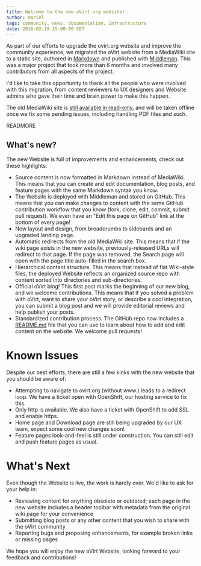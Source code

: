 ```yaml
---
title: Welcome to the new oVirt.org website!
author: mariel
tags: community, news, documentation, infrastructure
date: 2016-02-19 15:00:00 CET
---
```


As part of our efforts to upgrade the ovirt.org website and improve the community experience, we migrated the oVirt website from a MediaWiki site to a static site, authored in [Markdown](https://help.github.com/articles/basic-writing-and-formatting-syntax/) and published with [Middleman](https://middlemanapp.com/). This was a major project that took more than 6 months and involved many contributors from all aspects of the project.

I'd like to take this opportunity to thank all the people who were involved with this migration, from content reviewers to UX designers and Website admins who gave their time and brain power to make this happen.

The old MediaWiki site is [still available in read-only](http://old.ovirt.org/Home), and will be taken offline once we fix some pending issues, including handling PDF files and such.

READMORE

## What's new?

The new Website is full of improvements and enhancements, check out these highlights:

- Source content is now formatted in Markdown instead of MediaWiki. This means that you can create and edit documentation, blog posts, and feature pages with the same Markdown syntax you know.
- The Website is deployed with Middleman and stored on GitHub. This means that you can make changes to content with the same GitHub contribution workflow that you know (fork, clone, edit, commit, submit pull request). We even have an "Edit this page on GitHub" link at the bottom of every page!
- New layout and design, from breadcrumbs to sidebards and an upgraded landing page.
- Automatic redirects from the old MediaWiki site. This means that if the wiki page exists in the new website, previously-released URLs will redirect to that page. If the page was removed, the Search page will open with the page title auto-filled in the search box.
- Hierarchical content structure. This means that instead of flat Wiki-style files, the deployed Website reflects an organized source repo with content sorted into directories and sub-directories.
- Official oVirt blog! This first post marks the beginning of our new blog, and we welcome contributions. This means that if you solved a problem with oVirt, want to share your oVirt story, or describe a cool integration, you can submit a blog post and we will provide editorial reviews and help publish your posts.
- Standardized contribution process. The GitHub repo now includes a [README.md](https://github.com/oVirt/ovirt-site/blob/master/README.md) file that you can use to learn about how to add and edit content on the website. We welcome pull requests!


Known Issues
============

Despite our best efforts, there are still a few kinks with the new website that you should be aware of:

- Attempting to navigate to ovirt.org (without www.) leads to a redirect loop. We have a ticket open with OpenShift, our hosting service to fix this.
- Only http is available. We also have a ticket with OpenShift to add SSL and enable https.
- Home page and Download page are still being upgraded by our UX team, expect some cool new changes soon!
- Feature pages look-and-feel is still under construction. You can still edit and push feature pages as usual.

What's Next
===========

Even though the Website is live, the work is hardly over. We'd like to ask for your help in:

- Reviewing content for anything obsolete or outdated; each page in the new website includes a header toolbar with metadata from the original wiki page for your convenience
- Submitting blog posts or any other content that you wish to share with the oVirt community
- Reporting bugs and proposing enhancements, for example broken links or missing pages

We hope you will enjoy the new oVirt Website, looking forward to your feedback and contributions!
